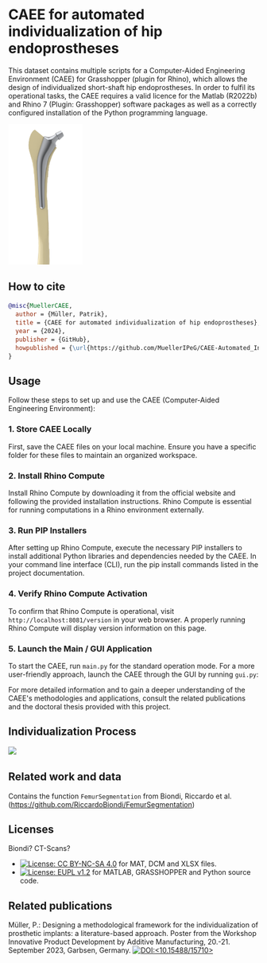 # CAEE for automated individualization of hip endoprostheses
This dataset contains multiple scripts for a Computer-Aided Engineering Environment (CAEE) for Grasshopper (plugin for Rhino), which allows the design of individualized short-shaft hip endoprostheses. In order to fulfil its operational tasks, the CAEE requires a valid licence for the Matlab (R2022b) and Rhino 7 (Plugin: Grasshopper) software packages as well as a correctly configured installation of the Python programming language.


<img src='Backup-Scripts/endo.png' width='150'>




## How to cite
```BibTeX
@misc{MuellerCAEE,
  author = {Müller, Patrik},
  title = {CAEE for automated individualization of hip endoprostheses},
  year = {2024},
  publisher = {GitHub},
  howpublished = {\url{https://github.com/MuellerIPeG/CAEE-Automated_Individualization_of_Implantats}},
}
```

<!--- [![10.1038/s41597-023-02669-z](https://img.shields.io/badge/DOI-10.1038/s41597--023--02669--z-green.svg)](https://doi.org/10.1038/s41597-023-02669-z) (2023). --->

## Usage

Follow these steps to set up and use the CAEE (Computer-Aided Engineering Environment):

### 1. Store CAEE Locally

First, save the CAEE files on your local machine. Ensure you have a specific folder for these files to maintain an organized workspace.

### 2. Install Rhino Compute

Install Rhino Compute by downloading it from the official website and following the provided installation instructions. Rhino Compute is essential for running computations in a Rhino environment externally.

### 3. Run PIP Installers

After setting up Rhino Compute, execute the necessary PIP installers to install additional Python libraries and dependencies needed by the CAEE. In your command line interface (CLI), run the pip install commands listed in the project documentation.

### 4. Verify Rhino Compute Activation

To confirm that Rhino Compute is operational, visit `http://localhost:8081/version` in your web browser. A properly running Rhino Compute will display version information on this page.

### 5. Launch the Main / GUI Application

To start the CAEE, run `main.py` for the standard operation mode. For a more user-friendly approach, launch the CAEE through the GUI by running `gui.py`:



For more detailed information and to gain a deeper understanding of the CAEE's methodologies and applications, consult the related publications and the doctoral thesis provided with this project.


## Individualization Process

<img src='Backup-Scripts/process.png' width='800'>


## Related work and data
Contains the function `FemurSegmentation` from Biondi, Riccardo et al. (https://github.com/RiccardoBiondi/FemurSegmentation)

## Licenses

Biondi? CT-Scans? 

- [![License: CC BY-NC-SA 4.0](https://img.shields.io/badge/License-CC_BY--NC--SA_4.0-lightgrey.svg)](https://creativecommons.org/licenses/by-nc-sa/4.0/) for MAT, DCM and XLSX files.
- [![License: EUPL v1.2](https://img.shields.io/badge/License-EUPL_v1.2-lightgrey.svg)](https://eupl.eu/1.2/en/) for MATLAB, GRASSHOPPER and Python source code.

## Related publications
Müller, P.: Designing a methodological framework for the individualization of prosthetic implants: a literature-based approach. Poster from the Workshop Innovative Product Development by Additive Manufacturing, 20.-21. September 2023, Garbsen, Germany. [![DOI:<10.15488/15710>](http://img.shields.io/badge/DOI-10.15488/15710-<#00FF00>.svg)](<https://doi.org/10.15488/15710>)





